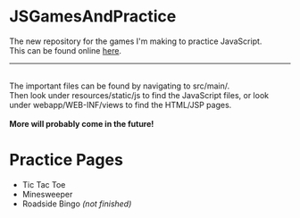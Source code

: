 # JSGamesAndPractice
The new repository for the games I'm making to practice JavaScript.
<br>
This can be found online <a href="http://jspractice-env.eba-6mepv4gx.us-east-2.elasticbeanstalk.com/">here</a>.
<hr>
<br>
The important files can be found by navigating to src/main/.<br>
Then look under resources/static/js to find the JavaScript files, or look under webapp/WEB-INF/views to find the HTML/JSP pages.
<br><br>
<b>More will probably come in the future!</b>


<h1>Practice Pages</h1>
<ul>
  <li>Tic Tac Toe</li>
  <li>Minesweeper</li>
  <li>Roadside Bingo <i>(not finished)</i></li>
</ul>
